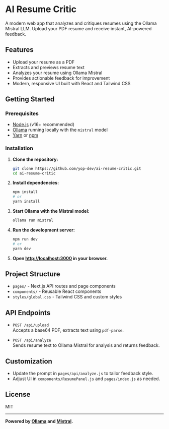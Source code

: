 # AI Resume Critic

A modern web app that analyzes and critiques resumes using the Ollama Mistral LLM. Upload your PDF resume and receive instant, AI-powered feedback.

## Features

- Upload your resume as a PDF
- Extracts and previews resume text
- Analyzes your resume using Ollama Mistral
- Provides actionable feedback for improvement
- Modern, responsive UI built with React and Tailwind CSS

## Getting Started

### Prerequisites

- [Node.js](https://nodejs.org/) (v16+ recommended)
- [Ollama](https://ollama.com/) running locally with the `mistral` model
- [Yarn](https://yarnpkg.com/) or [npm](https://www.npmjs.com/)

### Installation

1. **Clone the repository:**

   ```sh
   git clone https://github.com/yop-dev/ai-resume-critic.git
   cd ai-resume-critic
   ```

2. **Install dependencies:**

   ```sh
   npm install
   # or
   yarn install
   ```

3. **Start Ollama with the Mistral model:**

   ```sh
   ollama run mistral
   ```

4. **Run the development server:**

   ```sh
   npm run dev
   # or
   yarn dev
   ```

5. **Open [http://localhost:3000](http://localhost:3000) in your browser.**

## Project Structure

- `pages/` - Next.js API routes and page components
- `components/` - Reusable React components
- `styles/global.css` - Tailwind CSS and custom styles

## API Endpoints

- `POST /api/upload`  
  Accepts a base64 PDF, extracts text using `pdf-parse`.

- `POST /api/analyze`  
  Sends resume text to Ollama Mistral for analysis and returns feedback.

## Customization

- Update the prompt in `pages/api/analyze.js` to tailor feedback style.
- Adjust UI in `components/ResumePanel.js` and `pages/index.js` as needed.

## License

MIT

---

**Powered by [Ollama](https://ollama.com/) and [Mistral](https://mistral.ai/).**
